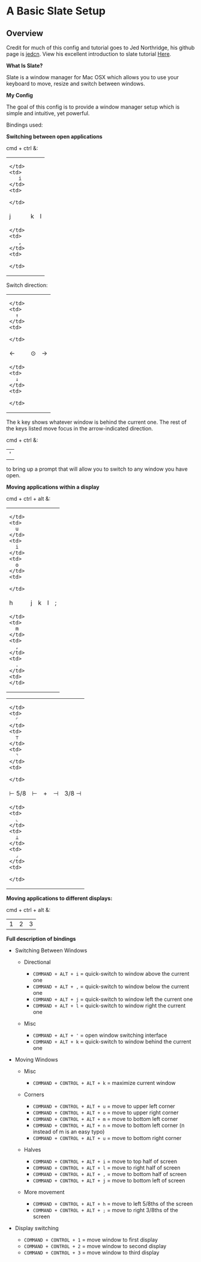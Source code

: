 # A Basic Slate Setup

## Overview
Credit for much of this config and tutorial goes to
Jed Northridge, his github page is [jedcn](https://github.com/jedcn).
View his excellent introduction to slate tutorial
[Here](https://github.com/jedcn/getting-started-with-slate). 

**What Is Slate?**

Slate is a window manager for Mac OSX which allows you to use your
keyboard to move, resize and switch between windows. 

**My Config**

The goal of this config is to provide a window manager setup which 
is simple and intuitive, yet powerful.

Bindings used:

**Switching between open applications**

cmd + ctrl &:

<table>
  <tr> 
    <td>

    </td>
    <td>
       i
    </td>
    <td>

    </td>
  </tr>
  <tr>
    <td>
      j
    </td>
    <td>
      k
    </td>
    <td>
      l
    </td>
  </tr>
  <tr>
    <td>
       
    </td>
    <td>
       ,
    </td>
    <td>
       
    </td>
  </tr>
</table>

Switch direction:

<table>
  <tr> 
    <td>

    </td>
    <td>
      ↑
    </td>
    <td>

    </td>
  </tr>
  <tr>
    <td>
     ← 
    </td>
    <td>
      ⊙
    </td>
    <td>
      →
    </td>
  </tr>
  <tr>
    <td>
      
    </td>
    <td>
      ↓
    </td>
    <td>

    </td>
  </tr>
</table>

The k key shows whatever window is behind the current one.  The rest of the keys listed move focus in the arrow-indicated direction.

cmd + ctrl &:
<table>
  <tr>
    <td>
     ' 
    </td>
  </tr>
</table>

to bring up a prompt that will allow you to switch to any window you have open.


**Moving applications within a display**

cmd + ctrl + alt &:
<table>
  <tr>
    <td>

    </td>
    <td>
      u
    </td>
    <td>
      i
    </td>
    <td>
      o
    </td>
    <td>

    </td>
  </tr>
    <tr>
    <td>
      h
    </td>
    <td>
      j
    </td>
    <td>
      k
    </td>
    <td>
      l
    </td>
    <td>
      ;
    </td>
  </tr>
    <tr>
    <td>

    </td>
    <td>
      m
    </td>
    <td>
      ,
    </td>
    <td>
      .
    </td>
    <td>
    </td>
  </tr>
</table>

<table>
  <tr>
    <td>

    </td>
    <td>
      ⌜
    </td>
    <td>
      ⊤ 
    </td>
    <td>
      ⌝
    </td>
    <td>

    </td>
  </tr>
    <tr>
    <td>
      ⊢ 5/8
    </td>
    <td>
      ⊢
    </td>
    <td>
      +
    </td>
    <td>
      ⊣
    </td>
    <td>
      3/8 ⊣
    </td>
  </tr>
  <tr>
    <td>

    </td>
    <td>
      ⌞
    </td>
    <td>
      ⊥
    </td>
    <td>
      ⌟
    </td>
    <td>

    </td>
  </tr>
</table>

**Moving applications to different displays:**

cmd + ctrl + alt &:
<table>
  <tr>
    <td>
      1
    </td>
    <td>
      2
    </td>
    <td>
      3
    </td>
  </tr>
</table>


**Full description of bindings**

* Switching Between Windows
  * Directional
    * ```COMMAND + ALT + i``` = quick-switch to window above the current one
    * ```COMMAND + ALT + ,``` = quick-switch to window below the current one
    * ```COMMAND + ALT + j``` = quick-switch to window left the current one
    * ```COMMAND + ALT + l``` = quick-switch to window right the current one

  * Misc
    * ```COMMAND + ALT + '``` = open window switching interface
    * ```COMMAND + ALT + k``` = quick-switch to window behind the current one

* Moving Windows
  * Misc
    * ```COMMAND + CONTROL + ALT + k``` = maximize current window

  * Corners
    * ```COMMAND + CONTROL + ALT + u``` = move to upper left corner
    * ```COMMAND + CONTROL + ALT + o``` = move to upper right corner
    * ```COMMAND + CONTROL + ALT + m``` = move to bottom left corner
    * ```COMMAND + CONTROL + ALT + n``` = move to bottom left corner (n instead of m is an easy typo)
    * ```COMMAND + CONTROL + ALT + u``` = move to bottom right corner

  * Halves
    * ```COMMAND + CONTROL + ALT + i``` = move to top half of screen
    * ```COMMAND + CONTROL + ALT + l``` = move to right half of screen
    * ```COMMAND + CONTROL + ALT + ,``` = move to bottom half of screen
    * ```COMMAND + CONTROL + ALT + j``` = move to bottom left of screen

  * More movement
    * ```COMMAND + CONTROL + ALT + h``` = move to left 5/8ths of the screen
    * ```COMMAND + CONTROL + ALT + ;``` = move to right 3/8ths of the screen

* Display switching
  * ```COMMAND + CONTROL + 1``` = move window to first display
  * ```COMMAND + CONTROL + 2``` = move window to second display
  * ```COMMAND + CONTROL + 3``` = move window to third display


